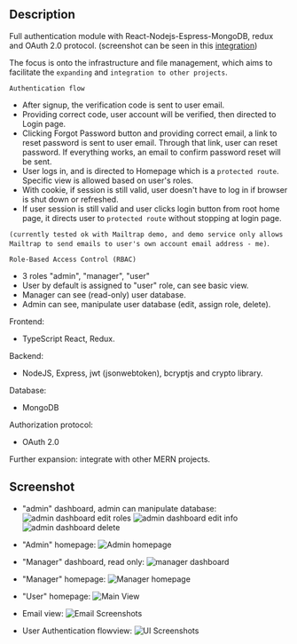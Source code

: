 ## Description

Full authentication module with React-Nodejs-Espress-MongoDB, redux and OAuth 2.0 protocol. (screenshot can be seen in this [integration](https://github.com/liamdoan/MERN-auth-SPA))

The focus is onto the infrastructure and file management, which aims to facilitate the `expanding` and `integration to other projects`.

`Authentication flow`

- After signup, the verification code is sent to user email.
- Providing correct code, user account will be verified, then directed to Login page.
- Clicking Forgot Password button and providing correct email, a link to reset password is sent to user email.
  Through that link, user can reset password. If everything works, an email to confirm password reset will be sent.
- User logs in, and is directed to Homepage which is a `protected route`. Specific view is allowed based on user's roles.
- With cookie, if session is still valid, user doesn't have to log in if browser is shut down or refreshed.
- If user session is still valid and user clicks login button from root home page, it directs user to `protected route` without stopping at login page.

`(currently tested ok with Mailtrap demo, and demo service only allows Mailtrap to send emails to user's own account email address - me)`.

`Role-Based Access Control (RBAC)`

- 3 roles "admin", "manager", "user"
- User by default is assigned to "user" role, can see basic view.
- Manager can see (read-only) user database.
- Admin can see, manipulate user database (edit, assign role, delete).

Frontend:

- TypeScript React, Redux.

Backend:

- NodeJS, Express, jwt (jsonwebtoken), bcryptjs and crypto library.

Database:

- MongoDB

Authorization protocol:

- OAuth 2.0

Further expansion: integrate with other MERN projects.

## Screenshot

- "admin" dashboard, admin can manipulate database:
  ![admin dashboard edit roles](client/public/screenshots/dashboard-admin-assign-roles.PNG)
  ![admin dashboard edit info](client/public/screenshots/dashboard-admin-edit.PNG)
  ![admin dashboard delete](client/public/screenshots/dashboard-admin-delete.PNG)

- "Admin" homepage:
  ![Admin homepage](client/public/screenshots/homepage-admin.PNG)

- "Manager" dashboard, read only:
  ![manager dashboard](client/public/screenshots/dashboard-manager.PNG)

- "Manager" homepage:
  ![Manager homepage](client/public/screenshots/homepage-manager.PNG)

- "User" homepage:
  ![Main View](client/public/screenshots/homepage-user.PNG)

- Email view:
  ![Email Screenshots](client/public/screenshots/email-screens.png)

- User Authentication flowview:
  ![UI Screenshots](client/public/screenshots/user-screens.png)
